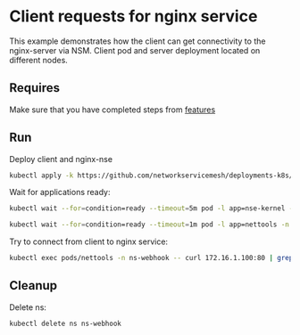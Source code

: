 # Client requests for nginx service

This example demonstrates how the client can get connectivity to the nginx-server via NSM.
Client pod and server deployment located on different nodes.


## Requires

Make sure that you have completed steps from [features](../)

## Run

Deploy client and nginx-nse
```bash
kubectl apply -k https://github.com/networkservicemesh/deployments-k8s/examples/features/webhook?ref=d85f16442064a150a530c0085d3ea0191bc7c531
```

Wait for applications ready:
```bash
kubectl wait --for=condition=ready --timeout=5m pod -l app=nse-kernel -n ns-webhook
```
```bash
kubectl wait --for=condition=ready --timeout=1m pod -l app=nettools -n ns-webhook
```

Try to connect from client to nginx service:
```bash
kubectl exec pods/nettools -n ns-webhook -- curl 172.16.1.100:80 | grep -o "<title>Welcome to nginx!</title>"
```

## Cleanup

Delete ns:
```bash
kubectl delete ns ns-webhook
```
